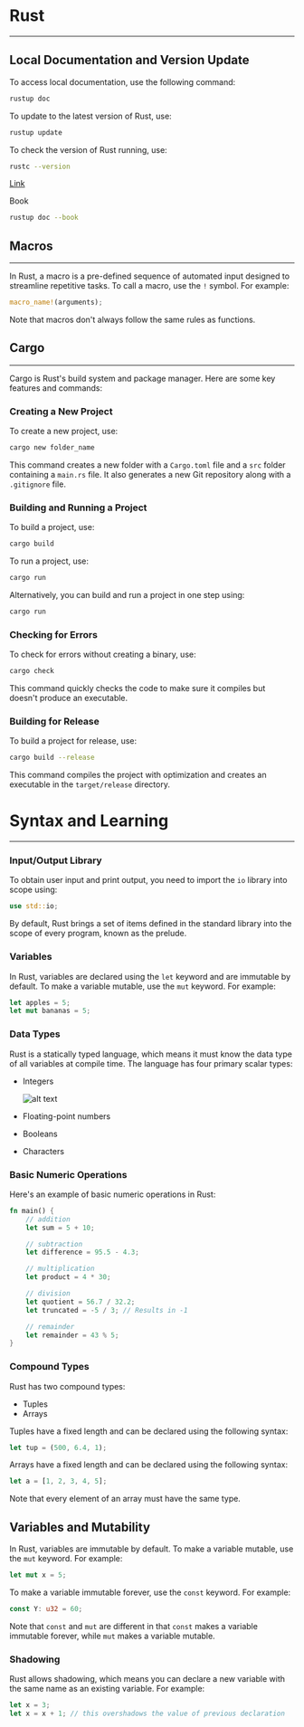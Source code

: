 # Rust
***
## Local Documentation and Version Update

To access local documentation, use the following command:
```bash
rustup doc
```
To update to the latest version of Rust, use:
```bash
rustup update
```
To check the version of Rust running, use:
```bash
rustc --version
```
[Link](https://doc.rust-lang.org/reference/introduction.html)

Book
```bash
rustup doc --book
```

## Macros
***
In Rust, a macro is a pre-defined sequence of automated input designed to streamline repetitive tasks. To call a macro, use the `!` symbol. For example:
```rs
macro_name!(arguments);
```
Note that macros don't always follow the same rules as functions.

## Cargo
***
Cargo is Rust's build system and package manager. Here are some key features and commands:

### Creating a New Project

To create a new project, use:
```bash
cargo new folder_name
```
This command creates a new folder with a `Cargo.toml` file and a `src` folder containing a `main.rs` file. It also generates a new Git repository along with a `.gitignore` file.

### Building and Running a Project

To build a project, use:
```bash
cargo build
```
To run a project, use:
```bash
cargo run
```
Alternatively, you can build and run a project in one step using:
```bash
cargo run
```

### Checking for Errors

To check for errors without creating a binary, use:
```bash
cargo check
```
This command quickly checks the code to make sure it compiles but doesn't produce an executable.

### Building for Release

To build a project for release, use:
```bash
cargo build --release
```
This command compiles the project with optimization and creates an executable in the `target/release` directory.

# Syntax and Learning
***
### Input/Output Library

To obtain user input and print output, you need to import the `io` library into scope using:
```rs
use std::io;
```
By default, Rust brings a set of items defined in the standard library into the scope of every program, known as the prelude.

### Variables

In Rust, variables are declared using the `let` keyword and are immutable by default. To make a variable mutable, use the `mut` keyword. For example:
```rs
let apples = 5;
let mut bananas = 5;
```
### Data Types

Rust is a statically typed language, which means it must know the data type of all variables at compile time. The language has four primary scalar types:

* Integers

  ![alt text](./image.png)

* Floating-point numbers

* Booleans

* Characters

### Basic Numeric Operations

Here's an example of basic numeric operations in Rust:
```rs
fn main() {
    // addition
    let sum = 5 + 10;

    // subtraction
    let difference = 95.5 - 4.3;

    // multiplication
    let product = 4 * 30;

    // division
    let quotient = 56.7 / 32.2;
    let truncated = -5 / 3; // Results in -1

    // remainder
    let remainder = 43 % 5;
}
```
### Compound Types

Rust has two compound types:

* Tuples
* Arrays

Tuples have a fixed length and can be declared using the following syntax:
```rs
let tup = (500, 6.4, 1);
```
Arrays have a fixed length and can be declared using the following syntax:
```rs
let a = [1, 2, 3, 4, 5];
```
Note that every element of an array must have the same type.

## Variables and Mutability

In Rust, variables are immutable by default. To make a variable mutable, use the `mut` keyword. For example:
```rs
let mut x = 5;
```
To make a variable immutable forever, use the `const` keyword. For example:
```rs
const Y: u32 = 60;
```
Note that `const` and `mut` are different in that `const` makes a variable immutable forever, while `mut` makes a variable mutable.

### Shadowing

Rust allows shadowing, which means you can declare a new variable with the same name as an existing variable. For example:
```rs
let x = 3;
let x = x + 1; // this overshadows the value of previous declaration
```
